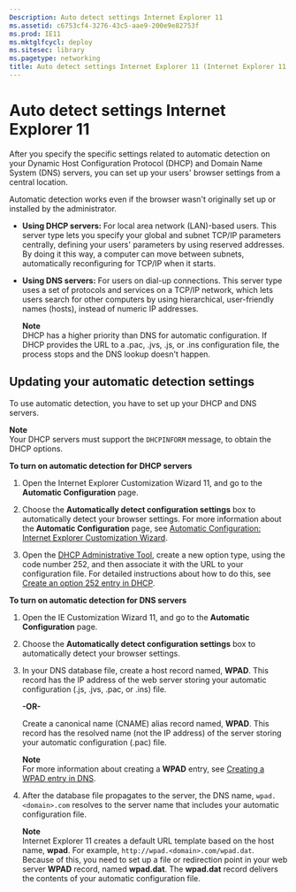 ```yaml
---
Description: Auto detect settings Internet Explorer 11
ms.assetid: c6753cf4-3276-43c5-aae9-200e9e82753f
ms.prod: IE11
ms.mktglfcycl: deploy
ms.sitesec: library
ms.pagetype: networking
title: Auto detect settings Internet Explorer 11 (Internet Explorer 11 for IT Pros)
---
```


# Auto detect settings Internet Explorer 11
After you specify the specific settings related to automatic detection on your Dynamic Host Configuration Protocol (DHCP) and Domain Name System (DNS) servers, you can set up your users' browser settings from a central location.

Automatic detection works even if the browser wasn't originally set up or installed by the administrator.

-   **Using DHCP servers:** For local area network (LAN)-based users. This server type lets you specify your global and subnet TCP/IP parameters centrally, defining your users' parameters by using reserved addresses. By doing it this way, a computer can move between subnets, automatically reconfiguring for TCP/IP when it starts.

-   **Using DNS servers:** For users on dial-up connections. This server type uses a set of protocols and services on a TCP/IP network, which lets users search for other computers by using hierarchical, user-friendly names (hosts), instead of numeric IP addresses.<p>**Note**<br>DHCP has a higher priority than DNS for automatic configuration. If DHCP provides the URL to a .pac, .jvs, .js, or .ins configuration file, the process stops and the DNS lookup doesn't happen.

## Updating your automatic detection settings
To use automatic detection, you have to set up your DHCP and DNS servers.<p>**Note**<br>Your DHCP servers must support the `DHCPINFORM` message, to obtain the DHCP options.

**To turn on automatic detection for DHCP servers**

1.  Open the Internet Explorer Customization Wizard 11, and go to the **Automatic Configuration** page.

2.  Choose the **Automatically detect configuration settings** box to automatically detect your browser settings. For more information about the **Automatic Configuration** page, see [Automatic Configuration: Internet Explorer Customization Wizard](http://go.microsoft.com/fwlink/p/?linkid=327743).

3.  Open the [DHCP Administrative Tool](http://go.microsoft.com/fwlink/p/?LinkId=302212), create a new option type, using the code number 252, and then associate it with the URL to your configuration file. For detailed instructions about how to do this, see [Create an option 252 entry in DHCP](http://go.microsoft.com/fwlink/p/?LinkId=294649).

**To turn on automatic detection for DNS servers**

1.  Open the IE Customization Wizard 11, and go to the **Automatic Configuration** page.

2.  Choose the **Automatically detect configuration settings** box to automatically detect your browser settings.

3.  In your DNS database file, create a host record named, **WPAD**. This record has the IP address of the web server storing your automatic configuration (.js, .jvs, .pac, or .ins) file.<p>**-OR-**<p>Create a canonical name (CNAME) alias record named, **WPAD**. This record has the resolved name (not the IP address) of the server storing your automatic configuration (.pac) file.<p>**Note**<br>For more information about creating a **WPAD** entry, see [Creating a WPAD entry in DNS](http://go.microsoft.com/fwlink/p/?LinkId=294651). 

4.  After the database file propagates to the server, the DNS name, `wpad.<domain>.com` resolves to the server name that includes your automatic configuration file.<p>**Note**<br>Internet Explorer 11 creates a default URL template based on the host name, **wpad**. For example, `http://wpad.<domain>.com/wpad.dat`. Because of this, you need to set up a file or redirection point in your web server **WPAD** record, named **wpad.dat**. The **wpad.dat** record delivers the contents of your automatic configuration file.

     

 

 



